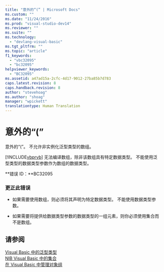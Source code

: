 ```yaml
---
title: "意外的“(” | Microsoft Docs"
ms.custom: ""
ms.date: "11/24/2016"
ms.prod: "visual-studio-dev14"
ms.reviewer: ""
ms.suite: ""
ms.technology: 
  - "devlang-visual-basic"
ms.tgt_pltfrm: ""
ms.topic: "article"
f1_keywords: 
  - "vbc32095"
  - "bc32095"
helpviewer_keywords: 
  - "BC32095"
ms.assetid: a47ad15a-2cfc-4d17-9012-27ba85b7d783
caps.latest.revision: 8
caps.handback.revision: 8
author: "stevehoag"
ms.author: "shoag"
manager: "wpickett"
translationtype: Human Translation
---
```

# 意外的“(”
意外的“\(”。 不允许非实例化泛型类型的数组。  
  
 [!INCLUDE[vbprvb](../../csharp/programming-guide/concepts/linq/includes/vbprvb_md.md)] 无法编译数组，除非该数组具有特定数据类型。 不能使用泛型类型的数据类型参数作为数组的数据类型。  
  
 **错误 ID：**BC32095  
  
### 更正此错误  
  
-   如果需要使用数组，则必须将其声明为特定数据类型。 不能使用数据类型参数。  
  
-   如果需要将提供给数据类型参数的数据类型的一组元素，则你必须使用集合而不是数组。  
  
## 请参阅  
 [Visual Basic 中的泛型类型](../../visual-basic/programming-guide/language-features/data-types/generic-types.md)   
 [NIB Visual Basic 中的集合](http://msdn.microsoft.com/zh-cn/8b2b7845-2251-4573-8dd3-c9f9c0a66a21)   
 [在 Visual Basic 中管理对象组](http://msdn.microsoft.com/zh-cn/50be4910-4732-4d5f-a18a-055a162e9037)